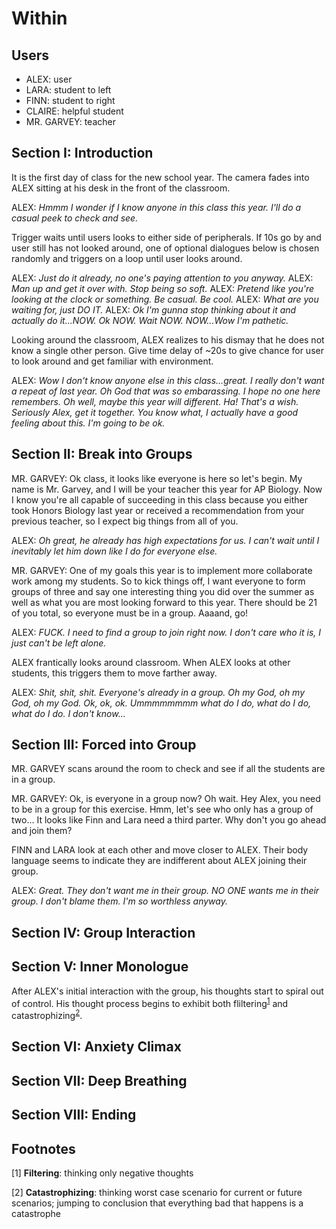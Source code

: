 # Within #

## Users ##

- ALEX: user <!-- still need to decide on a gender, wrote script as male for now -->
- LARA: student to left
- FINN: student to right
- CLAIRE: helpful student
- MR. GARVEY: teacher <!-- temporary name, can rename in future -->

## Section I: Introduction ##

It is the first day of class for the new school year. The camera fades into ALEX sitting at his desk in the front of the classroom.

ALEX: *Hmmm I wonder if I know anyone in this class this year. I'll do a casual peek to check and see.*

Trigger waits until users looks to either side of peripherals. If 10s go by and user still has not looked around, one of optional dialogues below is chosen randomly and triggers on a loop until user looks around.

ALEX: *Just do it already, no one's paying attention to you anyway.*
ALEX: *Man up and get it over with. Stop being so soft.*
ALEX: *Pretend like you're looking at the clock or something. Be casual. Be cool.*
ALEX: *What are you waiting for, just DO IT.*
ALEX: *Ok I'm gunna stop thinking about it and actually do it...NOW. Ok NOW. Wait NOW. NOW...Wow I'm pathetic.*

Looking around the classroom, ALEX realizes to his dismay that he does not know a single other person. Give time delay of ~20s to give chance for user to look around and get familiar with environment.

ALEX: *Wow I don't know anyone else in this class...great. I really don't want a repeat of last year. Oh God that was so embarassing. I hope no one here remembers. Oh well, maybe this year will different. Ha! That's a wish. Seriously Alex, get it together. You know what, I actually have a good feeling about this. I'm going to be ok.*

## Section II: Break into Groups ##

MR. GARVEY: Ok class, it looks like everyone is here so let's begin. My name is Mr. Garvey, and I will be your teacher this year for AP Biology. Now I know you're all capable of succeeding in this class because you either took Honors Biology last year or received a recommendation from your previous teacher, so I expect big things from all of you.

ALEX: *Oh great, he already has high expectations for us. I can't wait until I inevitably let him down like I do for everyone else.*

<!-- chose 21 as realistic arbitrary number of students, can change in future to something else divisible by 3 -->
MR. GARVEY: One of my goals this year is to implement more collaborate work among my students. So to kick things off, I want everyone to form groups of three and say one interesting thing you did over the summer as well as what you are most looking forward to this year. There should be 21 of you total, so everyone must be in a group. Aaaand, go!

ALEX: *FUCK. I need to find a group to join right now. I don't care who it is, I just can't be left alone.*

ALEX frantically looks around classroom. When ALEX looks at other students, this triggers them to move farther away.

ALEX: *Shit, shit, shit. Everyone's already in a group. Oh my God, oh my God, oh my God. Ok, ok, ok. Ummmmmmmm what do I do, what do I do, what do I do. I don't know...*

## Section III: Forced into Group ##

MR. GARVEY scans around the room to check and see if all the students are in a group.

MR. GARVEY: Ok, is everyone in a group now? Oh wait. Hey Alex, you need to be in a group for this exercise. Hmm, let's see who only has a group of two... It looks like Finn and Lara need a third parter. Why don't you go ahead and join them?

FINN and LARA look at each other and move closer to ALEX. Their body language seems to indicate they are indifferent about ALEX joining their group.

ALEX: *Great. They don't want me in their group. NO ONE wants me in their group. I don't blame them. I'm so worthless anyway.*

## Section IV: Group Interaction ##

## Section V: Inner Monologue ##

After ALEX's initial interaction with the group, his thoughts start to spiral out of control. His thought process begins to exhibit both fliltering<sup>[1](#filtering)</sup> and catastrophizing<sup>[2](#catacatastrophizing)</sup>.

## Section VI: Anxiety Climax ##

## Section VII: Deep Breathing ##

## Section VIII: Ending ##

## Footnotes ##

<a name="filtering">[1]</a> **Filtering**: thinking only negative thoughts

<a name="catastrophizing">[2]</a> **Catastrophizing**: thinking worst case scenario for current or future scenarios; jumping to conclusion that everything bad that happens is a catastrophe
